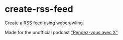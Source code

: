 # create-rss-feed
 Create a RSS feed using webcrawling.
 
 Made for the unofficial podcast ["Rendez-vous avec X"](http://rendezvousavecmrx.free.fr)
